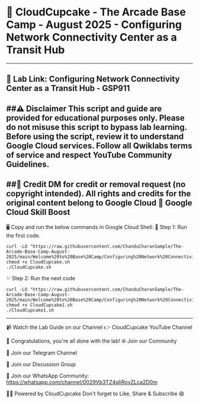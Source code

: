 
# 🍩 CloudCupcake - The Arcade Base Camp - August 2025 - Configuring Network Connectivity Center as a Transit Hub
---
🔗 Lab Link:
Configuring Network Connectivity Center as a Transit Hub - GSP911
---
##⚠️ Disclaimer
This script and guide are provided for educational purposes only. Please do not misuse this script to bypass lab learning.
Before using the script, review it to understand Google Cloud services. Follow all Qwiklabs terms of service and respect YouTube Community Guidelines.
---
##📜 Credit
DM for credit or removal request (no copyright intended).
All rights and credits for the original content belong to Google Cloud
🔗 Google Cloud Skill Boost
---
🖥️ Copy and run the below commands in Google Cloud Shell:
📌 Step 1: Run the first code.
```
curl -LO "https://raw.githubusercontent.com/ChanduCharanSample/The-Arcade-Base-Camp-August-2025/main/Welcome%20to%20Base%20Camp/Configuring%20Network%20Connectivity%20Center%20as%20a%20Transit%20Hub/CloudCupcake.sh"
chmod +x CloudCupcake.sh
./CloudCupcake.sh
```

✨ Step 2: Run the next code
```
curl -LO "https://raw.githubusercontent.com/ChanduCharanSample/The-Arcade-Base-Camp-August-2025/main/Welcome%20to%20Base%20Camp/Configuring%20Network%20Connectivity%20Center%20as%20a%20Transit%20Hub/CloudCupcake1.sh"
chmod +x CloudCupcake1.sh
./CloudCupcake1.sh
```
---
📹 Watch the Lab Guide on our Channel
👉 CloudCupcake YouTube Channel

🎉 Congratulations, you're all done with the lab!
🌐 Join our Community

📢 Join our Telegram Channel

💬 Join our Discussion Group

🤝 Join our WhatsApp Community: https://whatsapp.com/channel/0029Vb3TZ4qIiRovZLca2D0m

👨‍💻 Powered by CloudCupcake
Don't forget to Like, Share & Subscribe 😄
